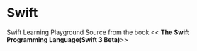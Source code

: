 # Swift
Swift Learning Playground
Source from the book << **The Swift Programming Language(Swift 3 Beta)**>>
